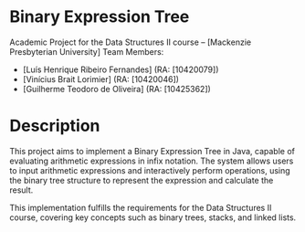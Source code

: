 # Binary Expression Tree

Academic Project for the Data Structures II course – [Mackenzie Presbyterian University]
Team Members:
- [Luís Henrique Ribeiro Fernandes] (RA: [10420079])
- [Vinícius Brait Lorimier] (RA: [10420046])
- [Guilherme Teodoro de Oliveira] (RA: [10425362])

# Description
This project aims to implement a Binary Expression Tree in Java, capable of evaluating arithmetic expressions in infix notation. The system allows users to input arithmetic expressions and interactively perform operations, using the binary tree structure to represent the expression and calculate the result.

This implementation fulfills the requirements for the Data Structures II course, covering key concepts such as binary trees, stacks, and linked lists.

